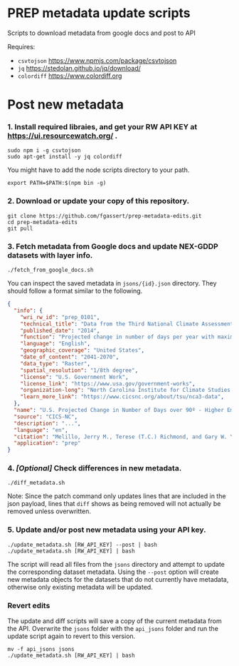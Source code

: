 # PREP metadata update scripts

Scripts to download metadata from google docs and post to API

Requires:
- `csvtojson` https://www.npmjs.com/package/csvtojson
- `jq` https://stedolan.github.io/jq/download/
- `colordiff` https://www.colordiff.org

# Post new metadata

### 1. Install required libraies, and get your RW API KEY at https://ui.resourcewatch.org/ .

```
sudo npm i -g csvtojson
sudo apt-get install -y jq colordiff
```

You might have to add the node scripts directory to your path.

```
export PATH=$PATH:$(npm bin -g)
```

### 2. Download or update your copy of this repository.

```
git clone https://github.com/fgassert/prep-metadata-edits.git
cd prep-metadata-edits
git pull
```

### 3. Fetch metadata from Google docs and update NEX-GDDP datasets with layer info.

```
./fetch_from_google_docs.sh
```

You can inspect the saved metadata in `jsons/{id}.json` directory. They should follow a format similar to the following.

```json
{
  "info": {
    "wri_rw_id": "prep_0101",
    "technical_title": "Data from the Third National Climate Assessment",
    "published_date": "2014",
    "function": "Projected change in number of days per year with maximum temperatures above 90°F (A2)",
    "language": "English",
    "geographic_coverage": "United States",
    "date_of_content": "2041-2070",
    "data_type": "Raster",
    "spatial_resolution": "1/8th degree",
    "license": "U.S. Government Work",
    "license_link": "https://www.usa.gov/government-works",
    "organization-long": "North Carolina Institute for Climate Studies (CICS-NC), National Climate Assessment (NCA) Technical Support Unit (TSU)",
    "learn_more_link": "https://www.cicsnc.org/about/tsu/nca3-data",
  },
  "name": "U.S. Projected Change in Number of Days over 90º - Higher Emissions (2041-2070)",
  "source": "CICS-NC",
  "description": "...",
  "language": "en",
  "citation": "Melillo, Jerry M., Terese (T.C.) Richmond, and Gary W. Yohe, Eds., 2014: Climate Change Impacts in the United States: The Third National Climate Assessment. U.S. Global Change Research Program, 841 pp. doi:10.7930/J0Z31WJ2.",
  "application": "prep"
}
```

### 4. _[Optional]_ Check differences in new metadata.

```
./diff_metadata.sh
```

Note: Since the patch command only updates lines that are included in the json payload, lines that `diff` shows as being removed will not actually be removed unless overwritten.

### 5. Update and/or post new metadata using your API key.

```
./update_metadata.sh [RW_API_KEY] --post | bash
./update_metadata.sh [RW_API_KEY] | bash
```

The script will read all files from the `jsons` directory and attempt to update the corresponding dataset metadata. Using the `--post` option will create new metadata objects for the datasets that do not currently have metadata, otherwise only existing metadata will be updated.

### Revert edits

The update and diff scripts will save a copy of the current metadata from the API. Overwrite the `jsons` folder with the `api_jsons` folder and run the update script again to revert to this version.

```
mv -f api_jsons jsons
./update_metadata.sh [RW_API_KEY] | bash
```
